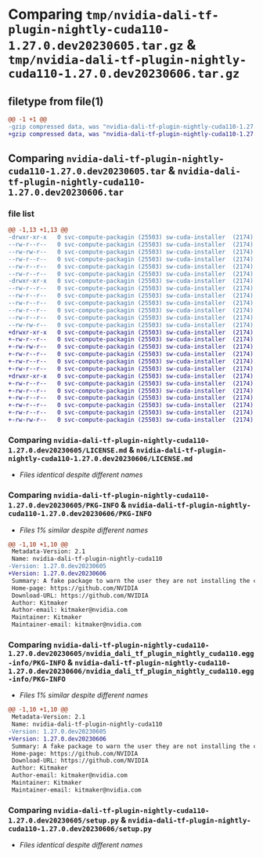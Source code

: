 # Comparing `tmp/nvidia-dali-tf-plugin-nightly-cuda110-1.27.0.dev20230605.tar.gz` & `tmp/nvidia-dali-tf-plugin-nightly-cuda110-1.27.0.dev20230606.tar.gz`

## filetype from file(1)

```diff
@@ -1 +1 @@
-gzip compressed data, was "nvidia-dali-tf-plugin-nightly-cuda110-1.27.0.dev20230605.tar", last modified: Mon Jun  5 10:03:34 2023, max compression
+gzip compressed data, was "nvidia-dali-tf-plugin-nightly-cuda110-1.27.0.dev20230606.tar", last modified: Tue Jun  6 13:03:30 2023, max compression
```

## Comparing `nvidia-dali-tf-plugin-nightly-cuda110-1.27.0.dev20230605.tar` & `nvidia-dali-tf-plugin-nightly-cuda110-1.27.0.dev20230606.tar`

### file list

```diff
@@ -1,13 +1,13 @@
-drwxr-xr-x   0 svc-compute-packagin (25503) sw-cuda-installer  (2174)        0 2023-06-05 10:03:34.389358 nvidia-dali-tf-plugin-nightly-cuda110-1.27.0.dev20230605/
--rw-r--r--   0 svc-compute-packagin (25503) sw-cuda-installer  (2174)      469 2023-06-05 10:03:34.000000 nvidia-dali-tf-plugin-nightly-cuda110-1.27.0.dev20230605/ERROR.txt
--rw-rw-r--   0 svc-compute-packagin (25503) sw-cuda-installer  (2174)    11336 2023-05-24 10:07:51.000000 nvidia-dali-tf-plugin-nightly-cuda110-1.27.0.dev20230605/LICENSE.md
--rw-r--r--   0 svc-compute-packagin (25503) sw-cuda-installer  (2174)       37 2023-06-05 10:03:34.000000 nvidia-dali-tf-plugin-nightly-cuda110-1.27.0.dev20230605/PACKAGE_NAME
--rw-r--r--   0 svc-compute-packagin (25503) sw-cuda-installer  (2174)     1708 2023-06-05 10:03:34.389358 nvidia-dali-tf-plugin-nightly-cuda110-1.27.0.dev20230605/PKG-INFO
--rw-r--r--   0 svc-compute-packagin (25503) sw-cuda-installer  (2174)      316 2023-06-05 10:03:34.000000 nvidia-dali-tf-plugin-nightly-cuda110-1.27.0.dev20230605/README.rst
-drwxr-xr-x   0 svc-compute-packagin (25503) sw-cuda-installer  (2174)        0 2023-06-05 10:03:34.389358 nvidia-dali-tf-plugin-nightly-cuda110-1.27.0.dev20230605/nvidia_dali_tf_plugin_nightly_cuda110.egg-info/
--rw-r--r--   0 svc-compute-packagin (25503) sw-cuda-installer  (2174)     1708 2023-06-05 10:03:34.000000 nvidia-dali-tf-plugin-nightly-cuda110-1.27.0.dev20230605/nvidia_dali_tf_plugin_nightly_cuda110.egg-info/PKG-INFO
--rw-r--r--   0 svc-compute-packagin (25503) sw-cuda-installer  (2174)      297 2023-06-05 10:03:34.000000 nvidia-dali-tf-plugin-nightly-cuda110-1.27.0.dev20230605/nvidia_dali_tf_plugin_nightly_cuda110.egg-info/SOURCES.txt
--rw-r--r--   0 svc-compute-packagin (25503) sw-cuda-installer  (2174)        1 2023-06-05 10:03:34.000000 nvidia-dali-tf-plugin-nightly-cuda110-1.27.0.dev20230605/nvidia_dali_tf_plugin_nightly_cuda110.egg-info/dependency_links.txt
--rw-r--r--   0 svc-compute-packagin (25503) sw-cuda-installer  (2174)       22 2023-06-05 10:03:34.000000 nvidia-dali-tf-plugin-nightly-cuda110-1.27.0.dev20230605/nvidia_dali_tf_plugin_nightly_cuda110.egg-info/top_level.txt
--rw-r--r--   0 svc-compute-packagin (25503) sw-cuda-installer  (2174)       38 2023-06-05 10:03:34.389358 nvidia-dali-tf-plugin-nightly-cuda110-1.27.0.dev20230605/setup.cfg
--rw-rw-r--   0 svc-compute-packagin (25503) sw-cuda-installer  (2174)     4560 2023-05-24 10:07:51.000000 nvidia-dali-tf-plugin-nightly-cuda110-1.27.0.dev20230605/setup.py
+drwxr-xr-x   0 svc-compute-packagin (25503) sw-cuda-installer  (2174)        0 2023-06-06 13:03:30.077022 nvidia-dali-tf-plugin-nightly-cuda110-1.27.0.dev20230606/
+-rw-r--r--   0 svc-compute-packagin (25503) sw-cuda-installer  (2174)      469 2023-06-06 13:03:29.000000 nvidia-dali-tf-plugin-nightly-cuda110-1.27.0.dev20230606/ERROR.txt
+-rw-rw-r--   0 svc-compute-packagin (25503) sw-cuda-installer  (2174)    11336 2023-05-24 10:07:51.000000 nvidia-dali-tf-plugin-nightly-cuda110-1.27.0.dev20230606/LICENSE.md
+-rw-r--r--   0 svc-compute-packagin (25503) sw-cuda-installer  (2174)       37 2023-06-06 13:03:29.000000 nvidia-dali-tf-plugin-nightly-cuda110-1.27.0.dev20230606/PACKAGE_NAME
+-rw-r--r--   0 svc-compute-packagin (25503) sw-cuda-installer  (2174)     1708 2023-06-06 13:03:30.077022 nvidia-dali-tf-plugin-nightly-cuda110-1.27.0.dev20230606/PKG-INFO
+-rw-r--r--   0 svc-compute-packagin (25503) sw-cuda-installer  (2174)      316 2023-06-06 13:03:29.000000 nvidia-dali-tf-plugin-nightly-cuda110-1.27.0.dev20230606/README.rst
+drwxr-xr-x   0 svc-compute-packagin (25503) sw-cuda-installer  (2174)        0 2023-06-06 13:03:30.077022 nvidia-dali-tf-plugin-nightly-cuda110-1.27.0.dev20230606/nvidia_dali_tf_plugin_nightly_cuda110.egg-info/
+-rw-r--r--   0 svc-compute-packagin (25503) sw-cuda-installer  (2174)     1708 2023-06-06 13:03:30.000000 nvidia-dali-tf-plugin-nightly-cuda110-1.27.0.dev20230606/nvidia_dali_tf_plugin_nightly_cuda110.egg-info/PKG-INFO
+-rw-r--r--   0 svc-compute-packagin (25503) sw-cuda-installer  (2174)      297 2023-06-06 13:03:30.000000 nvidia-dali-tf-plugin-nightly-cuda110-1.27.0.dev20230606/nvidia_dali_tf_plugin_nightly_cuda110.egg-info/SOURCES.txt
+-rw-r--r--   0 svc-compute-packagin (25503) sw-cuda-installer  (2174)        1 2023-06-06 13:03:30.000000 nvidia-dali-tf-plugin-nightly-cuda110-1.27.0.dev20230606/nvidia_dali_tf_plugin_nightly_cuda110.egg-info/dependency_links.txt
+-rw-r--r--   0 svc-compute-packagin (25503) sw-cuda-installer  (2174)       22 2023-06-06 13:03:30.000000 nvidia-dali-tf-plugin-nightly-cuda110-1.27.0.dev20230606/nvidia_dali_tf_plugin_nightly_cuda110.egg-info/top_level.txt
+-rw-r--r--   0 svc-compute-packagin (25503) sw-cuda-installer  (2174)       38 2023-06-06 13:03:30.077022 nvidia-dali-tf-plugin-nightly-cuda110-1.27.0.dev20230606/setup.cfg
+-rw-rw-r--   0 svc-compute-packagin (25503) sw-cuda-installer  (2174)     4560 2023-05-24 10:07:51.000000 nvidia-dali-tf-plugin-nightly-cuda110-1.27.0.dev20230606/setup.py
```

### Comparing `nvidia-dali-tf-plugin-nightly-cuda110-1.27.0.dev20230605/LICENSE.md` & `nvidia-dali-tf-plugin-nightly-cuda110-1.27.0.dev20230606/LICENSE.md`

 * *Files identical despite different names*

### Comparing `nvidia-dali-tf-plugin-nightly-cuda110-1.27.0.dev20230605/PKG-INFO` & `nvidia-dali-tf-plugin-nightly-cuda110-1.27.0.dev20230606/PKG-INFO`

 * *Files 1% similar despite different names*

```diff
@@ -1,10 +1,10 @@
 Metadata-Version: 2.1
 Name: nvidia-dali-tf-plugin-nightly-cuda110
-Version: 1.27.0.dev20230605
+Version: 1.27.0.dev20230606
 Summary: A fake package to warn the user they are not installing the correct package.
 Home-page: https://github.com/NVIDIA
 Download-URL: https://github.com/NVIDIA
 Author: Kitmaker
 Author-email: kitmaker@nvidia.com
 Maintainer: Kitmaker
 Maintainer-email: kitmaker@nvidia.com
```

### Comparing `nvidia-dali-tf-plugin-nightly-cuda110-1.27.0.dev20230605/nvidia_dali_tf_plugin_nightly_cuda110.egg-info/PKG-INFO` & `nvidia-dali-tf-plugin-nightly-cuda110-1.27.0.dev20230606/nvidia_dali_tf_plugin_nightly_cuda110.egg-info/PKG-INFO`

 * *Files 1% similar despite different names*

```diff
@@ -1,10 +1,10 @@
 Metadata-Version: 2.1
 Name: nvidia-dali-tf-plugin-nightly-cuda110
-Version: 1.27.0.dev20230605
+Version: 1.27.0.dev20230606
 Summary: A fake package to warn the user they are not installing the correct package.
 Home-page: https://github.com/NVIDIA
 Download-URL: https://github.com/NVIDIA
 Author: Kitmaker
 Author-email: kitmaker@nvidia.com
 Maintainer: Kitmaker
 Maintainer-email: kitmaker@nvidia.com
```

### Comparing `nvidia-dali-tf-plugin-nightly-cuda110-1.27.0.dev20230605/setup.py` & `nvidia-dali-tf-plugin-nightly-cuda110-1.27.0.dev20230606/setup.py`

 * *Files identical despite different names*

